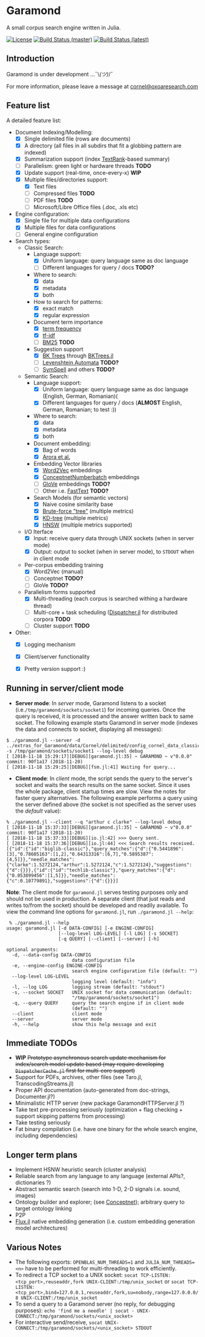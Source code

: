 # Garamond

A small corpus search engine written in Julia.

[![License](http://img.shields.io/badge/license-MIT-brightgreen.svg?style=flat)](LICENSE.md) 
[![Build Status (master)](https://travis-ci.com/zgornel/Garamond.jl.svg?token=8HcgFtAjpxwpdXiu8Fon&branch=master)](https://travis-ci.com/zgornel/Garamond.jl)
[![Build Status (latest)](https://travis-ci.com/zgornel/Garamond.jl.svg?token=8HcgFtAjpxwpdXiu8Fon&branch=latest)](https://travis-ci.com/zgornel/Garamond.jl)


## Introduction

Garamond is under development ...¯\\_(ツ)_/¯

For more information, please leave a message at cornel@oxoaresearch.com


## Feature list

A detailed feature list:

- Document Indexing/Modelling:
    - [x] Single delimited file (rows are documents)
    - [x] A directory (all files in all subdirs that fit a globbing pattern are indexed)
    - [x] Summarization support (index [TextRank](https://en.wikipedia.org/wiki/Automatic_summarization#Unsupervised_approach:_TextRank)-based summary)
    - [ ] Parallelism: green light or hardware threads **TODO**
    - [x] Update support (real-time, once-every-x) **WIP**
    - [x] Multiple files/directories support:
        - [x] Text files
        - [ ] Compressed files **TODO**
        - [ ] PDF files **TODO**
        - [ ] Microsoft/Libre Office files (.doc, .xls etc)
- Engine configuration:
    - [x] Single file for multiple data configurations
    - [x] Multiple files for data configurations
    - [ ] General engine configuration
- Search types:
    - Classic Search:
        - Language support:
            - [x] Uniform language: query language same as doc language
            - [ ] Different languages for query / docs **TODO?**
        - Where to search:
            - [x] data
            - [x] metadata
            - [x] both
        - How to search for patterns:
            - [x] exact match
            - [x] regular expression
        - Document term importance
            - [x] [term frequency](https://en.wikipedia.org/wiki/Tf%E2%80%93idf#Term_frequency_2)
            - [x] [tf-idf](https://en.wikipedia.org/wiki/Tf%E2%80%93idf#Term_frequency%E2%80%93Inverse_document_frequency)
            - [ ] [BM25](https://en.wikipedia.org/wiki/Okapi_BM25) **TODO**
        - Suggestion support
            - [x] [BK Trees](https://en.wikipedia.org/wiki/BK-tree) through [BKTrees.jl](https://github.com/zgornel/BKTrees.jl)
            - [ ] [Levenshtein Automata](https://en.wikipedia.org/wiki/Levenshtein_automaton) **TODO?**
            - [ ] [SymSpell](https://github.com/mammothb/symspellpy) and others **TODO?**
    - Semantic Search:
        - Language support:
            - [x] Uniform language: query language same as doc language (English, German, Romanian)(
            - [x] Different languages for query / docs (**ALMOST** English, German, Romanian; to test :))
        - Where to search:
            - [x] data
            - [x] metadata
            - [x] both
        - Document embedding:
            - [x] Bag of words
            - [x] [Arora et al.](https://openreview.net/pdf?id=SyK00v5xx)
        - Embedding Vector libraries
            - [x] [Word2Vec](https://en.wikipedia.org/wiki/Word2vec) embeddings
            - [x] [ConceptnetNumberbatch](https://github.com/commonsense/conceptnet-numberbatch) embeddings
            - [ ] [GloVe](https://nlp.stanford.edu/projects/glove/) embeddings **TODO?**
            - [ ] Other i.e. [FastText]() **TODO?**
        - Search Models (for semantic vectors)
            - [x] Naive cosine similarity base
            - [x] [Brute-force "tree"](https://en.wikipedia.org/wiki/Brute-force_search) (multiple metrics)
            - [x] [KD-tree](https://en.wikipedia.org/wiki/K-d_tree) (multiple metrics)
            - [x] [HNSW](https://arxiv.org/abs/1603.09320) (multiple metrics supported)
    - I/O Iterface
        - [x] Input: receive query data through UNIX sockets (when in server mode)
        - [x] Output: output to socket (when in server mode), to `STDOUT` when in client mode
    - Per-corpus embedding training
        - [x] Word2Vec (manual)
        - [ ] Conceptnet **TODO?**
        - [ ] GloVe **TODO?**
    - Parallelism forms supported
        - [x] Multi-threading (each corpus is searched withing a hardware thread)
        - [ ] Multi-core + task scheduling ([Dispatcher.jl](https://github.com/invenia/Dispatcher.jl) for distributed corpora **TODO**
        - [ ] Cluster support **TODO**
- Other:
    - [x] Logging mechanism
    - [x] Client/server functionality
    - [x] Pretty version support :)


## Running in server/client mode
- **Server mode**: In _server_ mode, Garamond listens to a socket (i.e.`/tmp/garamond/sockets/socket1`) for incoming queries. Once the query is received, it is processed and the answer written back to same socket.
The following example starts Garamond in server mode (indexes the data and connects to socket, displaying all messages):
```
$ ./garamond.jl --server -d ../extras_for_Garamond/data/Cornel/delimited/config_cornel_data_classic.json -s /tmp/garamond/sockets/socket1 --log-level debug
[ [2018-11-18 15:29:17][DEBUG][garamond.jl:35] ~ GARAMOND ~ v"0.0.0" commit: 90f1a17 (2018-11-20)
[ [2018-11-18 15:29:25][DEBUG][fsm.jl:41] Waiting for query...
```

- **Client mode**: In _client_ mode, the script sends the query to the server's socket and waits the search results on the same socket. Since it uses the whole package, client startup times are slow. View the notes for faster query alternatives. The following example performs a query using the server defined above (the socket is not specified as the server uses the _default_ value):
```
% ./garamond.jl --client --q "arthur c clarke" --log-level debug
[ [2018-11-18 15:37:33][DEBUG][garamond.jl:35] ~ GARAMOND ~ v"0.0.0" commit: 90f1a17 (2018-11-20)
[ [2018-11-18 15:37:33][DEBUG][io.jl:42] >>> Query sent.
[ [2018-11-18 15:37:36][DEBUG][io.jl:44] <<< Search results received.
[{"id":{"id":"biglib-classic"},"query_matches":{"d":{"0.5441896":[3],"0.78605163":[1,2],"0.64313316":[6,7],"0.5895387":[4,5]}},"needle_matches":{"clarke":1.5272124,"arthur":1.5272124,"c":1.5272124},"suggestions":{"d":{}}},{"id":{"id":"techlib-classic"},"query_matches":{"d":{"0.053899456":[1,5]}},"needle_matches":{"c":0.10779891},"suggestions":{"d":{}}}]
```
**Note**: The client mode for `garamond.jl` serves testing purposes only and should not be used in production. A separate client (that just reads and writes to/from the socket) should be developed and readily available.
To view the command line options for `garamond.jl`, run `./garamond.jl --help`:
```
 % ./garamond.jl --help
usage: garamond.jl [-d DATA-CONFIG] [-e ENGINE-CONFIG]
                   [--log-level LOG-LEVEL] [-l LOG] [-s SOCKET]
                   [-q QUERY] [--client] [--server] [-h]

optional arguments:
  -d, --data-config DATA-CONFIG
                        data configuration file
  -e, --engine-config ENGINE-CONFIG
                        search engine configuration file (default: "")
  --log-level LOG-LEVEL
                        logging level (default: "info")
  -l, --log LOG         logging stream (default: "stdout")
  -s, --socket SOCKET   UNIX socket for data communication (default:
                        "/tmp/garamond/sockets/socket1")
  -q, --query QUERY     query the search engine if in client mode
                        (default: "")
  --client              client mode
  --server              server mode
  -h, --help            show this help message and exit
```


## Immediate TODOs
- **WIP** ~~Prototype asynchronous search update mechanism for index/search model update based (may require developing `DispatcherCache.jl` first for multi-core support)~~
- Support for PDFs, archives, other files (see Taro.jl, TranscodingStreams.jl)
- Proper API documentation (auto-generated from doc-strings, Documenter.jl?)
- Minimalistic HTTP server (new package GaramondHTTPServer.jl ?)
- Take text pre-processing seriously (optimization + flag checking + support skipping patterns from processing)
- Take testing seriously
- Fat binary compilation (i.e. have one binary for the whole search engine, including dependencies)


## Longer term plans
- Implement HSNW heuristic search (cluster analysis)
- Reliable search from any language to any language (external APIs?, dictionaries ?)
- Abstract semantic search (search into 1-D, 2-D signals i.e. sound, images)
- Ontology builder and explorer; (see [Conceptnet](https://github.com/commonsense/conceptnet5)); arbitrary query to target ontology linking
- P2P
- [Flux.jl](https://github.com/FluxML/Flux.jl) native embedding generation (i.e. custom embedding generation model architectures)


## Various Notes
- The following exports: `OPENBLAS_NUM_THREADS=1` and `JULIA_NUM_THREADS=<n>` have to be performed for multi-threading to work efficiently.
- To redirect a TCP socket to a UNIX socket: `socat TCP-LISTEN:<tcp_port>,reuseaddr,fork UNIX-CLIENT:/tmp/unix_socket` or `socat TCP-LISTEN:<tcp_port>,bind=127.0.0.1,reuseaddr,fork,su=nobody,range=127.0.0.0/8 UNIX-CLIENT:/tmp/unix_socket`
- To send a query to a Garamond server (no reply, for debugging purposes): `echo 'find me a needle' | socat - UNIX-CONNECT:/tmp/garamond/sockets/<unix_socket>`
- For interactive send/receive, `socat UNIX-CONNECT:/tmp/garamond/sockets/<unix_socket> STDOUT`

